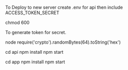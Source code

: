 To Deploy to new server
create .env for api then include ACCESS_TOKEN_SECRET

chmod 600

To generate token for secret.

node
require('crypto').randomBytes(64).toString('hex')



cd api
npm install
npm start

cd app
npm install
npm start
